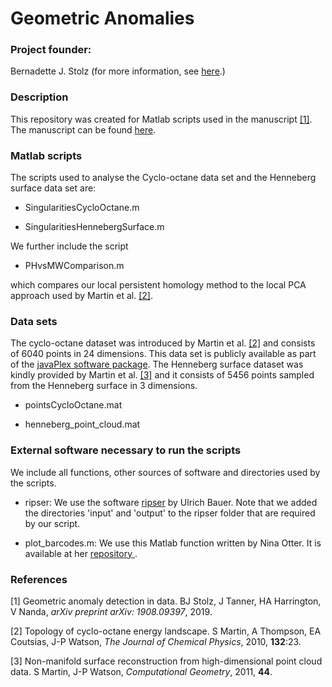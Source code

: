 # Geometric Anomalies

<h3> Project founder: </h3> Bernadette J. Stolz (for more information, see <a href="https://www.maths.ox.ac.uk/people/bernadette.stolz"> here</a>.)
  
<h3> Description </h3>
  
This repository was created for Matlab scripts used in the manuscript <a href="#GA">[1]</a>.
The manuscript can be found <a href="https://arxiv.org/pdf/1908.09397.pdf"> here</a>. 

<h3> Matlab scripts </h3>

The scripts used to analyse the Cyclo-octane data set and the Henneberg surface data set are:

<ul>

<p>
<li>
SingularitiesCycloOctane.m
  
<p>
<li>
SingularitiesHennebergSurface.m
  
</ul>

We further include the script

<ul>

<p>
<li>

PHvsMWComparison.m

</ul>

which compares our local persistent homology method to the local PCA approach used by Martin et al. <a href="#Martin2010">[2]</a>.


<h3> Data sets </h3>

The cyclo-octane dataset was introduced by Martin et al. <a href="#Martin2010">[2]</a> and consists of 6040 points in 24 dimensions. This data set is publicly available as part of the <a href="http://appliedtopology.github.io/javaplex/"> javaPlex software package</a>. The Henneberg surface dataset was kindly provided by Martin et al. <a href="#Martin2011">[3]</a> and it consists of 5456 points sampled from the Henneberg surface in 3 dimensions.

<ul>

<p>
<li>

pointsCycloOctane.mat

<p>
<li>

henneberg_point_cloud.mat

</ul>


<h3> External software necessary to run the scripts </h3>

We include all functions, other sources of software and directories used by the scripts.

<ul>
<p>
<li>
ripser: We use the software <a href="https://github.com/Ripser/ripser"> ripser</a> by Ulrich Bauer. 
Note that we added the directories 'input' and 'output' to the ripser folder that are required by our script.

<p>
<li>
plot_barcodes.m: We use this Matlab function written by Nina Otter. It is available at her <a href="https://github.com/n-otter/PH-roadmap"> repository </a>.

</ul>

<h3> References </h3>
<a name="GA">[1]</a> Geometric anomaly detection in data. BJ Stolz, J Tanner, HA Harrington, V Nanda, <i>arXiv preprint arXiv: 1908.09397</i>, 2019.

<a name="Martin2010">[2]</a> Topology of cyclo-octane energy landscape. S Martin, A Thompson, EA Coutsias, J-P Watson, <i>The Journal of Chemical Physics</i>, 2010, <b>132</b>:23.

<a name="Martin2011">[3]</a> Non-manifold surface reconstruction from high-dimensional point cloud data. S Martin, J-P Watson, <i>Computational Geometry</i>, 2011, <b>44</b>.
